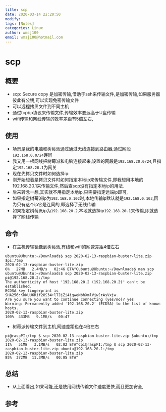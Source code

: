 ```yaml
---
title: scp
date: 2020-03-14 22:20:50
modify: 
tags: [Notes]
categories: Linux
author: wmsj100
email: wmsj100@hotmail.com
---
```


# scp

## 概要

- scp: Secure copy 是加密传输,借助于ssh来传输文件,是加密传输,如果服务器彼此有公钥,可以实现免密传输文件
- 可以远程拷贝文件到不同主机
- 通过tcp/ip协议来传输文件,传输效率要远高于U盘传输
- wifi传输和网线传输的效率差距有5倍左右,

## 使用

- 场景是我的电脑和树莓派通过通过无线连接到路由器,通过网段`192.168.0.0/24`连同
- 我又用一根网线把树莓派和电脑连接起来,设置的网段是`192.168.20.0/24`,且指定`192.168.20.1`为网关
- 现在先拷贝文件时如何选择ip
- 刚开始想着是拷贝文件时如何指定本地ip来传输文件,即我想用本地的192.168.20.1来传输文件,然后查scp没有指定本地ip的用法.
- 后来转念一想,其实就不用指定本地ip,只需要指定远端ip即可,
- 如果指定树莓派ip为`192.168.0.102`时,本地传输ip默认就是`192.168.0.103`,因为只有这个ip它是连同的,即选择了无线传输
- 如果指定树莓派ip为`192.168.20.2`,本地就选择ip`192.168.20.1`来传输,即就选择了网线传输

## 命令

- 在主机传输镜像到树莓派,有线和wifi的网速差距4倍左右
```
ubuntu@Ubuntu:~/Downloads$ scp 2020-02-13-raspbian-buster-lite.zip $pi:/tmp
2020-02-13-raspbian-buster-lite.zip                                                                                                                    6%   27MB   2.4MB/s   02:46 ETA^Cubuntu@Ubuntu:~/Downloads$ man scp
ubuntu@Ubuntu:~/Downloads$ scp 2020-02-13-raspbian-buster-lite.zip pi@192.168.20.2:/tmp
The authenticity of host '192.168.20.2 (192.168.20.2)' can't be established.
ECDSA key fingerprint is SHA256:KkKUU6Rif28S34+lTJjZi4iqweNbhXmlVjwJrAsVxjw.
Are you sure you want to continue connecting (yes/no)? yes
Warning: Permanently added '192.168.20.2' (ECDSA) to the list of known hosts.
2020-02-13-raspbian-buster-lite.zip                                                                                                                  100%  433MB   9.1MB/s   00:47
```
- 树莓派传输文件到主机,网速差距也在4倍左右
```
pi@raspPI:/tmp $ scp 2020-02-13-raspbian-buster-lite.zip $ubuntu:/tmp
2020-02-13-raspbian-buster-lite.zip                                                                                                                   11%   51MB   3.1MB/s   02:02 ETA^Cpi@raspPI:/tmp $ scp 2020-02-13-raspbian-buster-lite.zip ubuntu@192.168.20.1:/tmp
2020-02-13-raspbian-buster-lite.zip                                                                                                                   85%  372MB  11.3MB/s   00:05 ETA^
```

## 总结

- 从上面看出,如果可能,还是使用网线传输文件速度更快,而且更加安全,

## 参考

